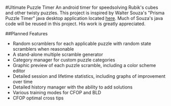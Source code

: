#Ultimate Puzzle Timer
An android timer for speedsolving Rubik's cubes and other twisty puzzles. This project is inspired by Walter Souza's 
"Prisma Puzzle Timer" java desktop application located [here](https://bitbucket.org/walter/puzzle-timer/). 
Much of Souza's java code will be reused in this project. His work is greatly appreciated.

##Planned Features
* Random scramblers for each applicable puzzle with random state scramblers when reasonable
* A stand-alone multiple scramble generator
* Category manager for custom puzzle categories
* Graphic preview of each puzzle scramble, including a color scheme editor
* Detailed session and lifetime statistics, including graphs of improvement over time
* Detailed history manager with the ability to add solutions
* Various training modes for CFOP and BLD
* CFOP optimal cross tips
